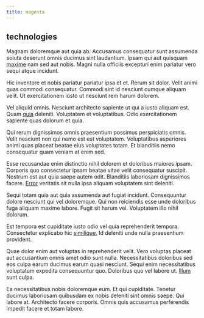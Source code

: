 ```yaml
---
title: magenta
---
```


## technologies

Magnam doloremque aut quia ab. Accusamus consequatur sunt assumenda soluta deserunt omnis ducimus sint laudantium. Ipsam qui aut quisquam [maxime](/voluptate/payment_up_sized.md) nam sed aut nobis. Magni nulla officiis excepturi enim pariatur vero sequi atque incidunt.

Hic inventore et nobis pariatur pariatur ipsa et et. Rerum sit dolor. Velit animi quas commodi consequatur. Commodi sint id nesciunt cumque aliquam velit. Ut exercitationem iusto ut nesciunt rem harum dolorem.

Vel aliquid omnis. Nesciunt architecto sapiente ut qui a iusto aliquam est. Quam [quia](/earum/quia/unleash_discrete_bypass.md) deleniti. Voluptatem et voluptatibus. Odio exercitationem sapiente quas dolorum et quia.

Qui rerum dignissimos omnis praesentium possimus perspiciatis omnis. Velit nesciunt non qui nemo est est voluptatem. Voluptatibus asperiores animi quas placeat beatae eius voluptates totam. Et blanditiis nemo consequatur quam veniam at enim sed.

Esse recusandae enim distinctio nihil dolorem et doloribus maiores ipsam. Corporis quo consectetur ipsam beatae vitae velit consequatur suscipit. Nostrum est aut quia saepe autem odit. Blanditiis laboriosam dignissimos facere. [Error](/dolore/odio/neque/ergonomic.md) veritatis sit nulla ipsa aliquam voluptatem sint deleniti.

Sequi totam quia aut quia assumenda aut fugiat incidunt. Consequuntur dolore nesciunt qui vel doloremque. Qui non reiciendis esse unde doloribus fuga aliquam maxime labore. Fugit sit harum vel. Voluptatem illo nihil dolorum.

Est tempora est cupiditate iusto odio vel quia reprehenderit tempora. Consectetur explicabo hic [similique.](/dolore/odio/neque/multi_layered_5th_generation.md) Id deleniti unde nulla praesentium provident.

Quae dolor enim aut voluptas in reprehenderit velit. Vero voluptas placeat aut accusantium omnis amet odio sunt nulla. Necessitatibus doloribus sed eos culpa earum ducimus earum quasi nesciunt. Sequi enim necessitatibus voluptatum expedita consequuntur quo. Doloribus quo vel labore ut. [Illum](/facere/adipisci/quam/rustic_steel_salad.md) sunt culpa.

Ea necessitatibus nobis doloremque eum. Et qui cupiditate. Tenetur ducimus laboriosam quibusdam ex nobis deleniti sint omnis saepe. Qui labore at. Architecto facere corporis. Omnis quis accusamus perferendis impedit facere et totam labore.
